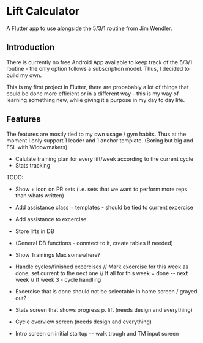# Lift Calculator

A Flutter app to use alongside the 5/3/1 routine from Jim Wendler. 

## Introduction

There is currently no free Android App available to keep track of the 5/3/1 routine - the only option follows a subscription model. 
Thus, I decided to build my own. 

This is my first project in Flutter, there are probabably a lot of things that could be done more efficient or in a different way - this is my way of learning something new, while giving it a purpose in my day to day life. 

## Features
The features are mostly tied to my own usage / gym habits. Thus at the moment I only support 1 leader and 1 anchor template. (Boring but big and FSL with Widowmakers)

- Calulate training plan for every lift/week according to the current cycle
- Stats tracking




TODO:


-   Show + icon on PR sets (i.e. sets that we want to perform more reps than whats written)
-   Add assistance class + templates - should be tied to current excercise
-   Add assistance to excercise
-   Store lifts in DB
-   (General DB functions - conntect to it, create tables if needed)
-   Show Trainings Max somewhere?

- Handle cycles/finished excercises
// Mark excercise for this week as done, set current to the next one
// If all for this week = done -- next week
// If week 3 - cycle handling
- Excercise that is done should not be selectable in home screen / grayed out? 

- Stats screen that shows progress p. lift (needs design and everything)

- Cycle overview screen (needs design and everything)

- Intro screen on initial startup -- walk trough and TM input screen